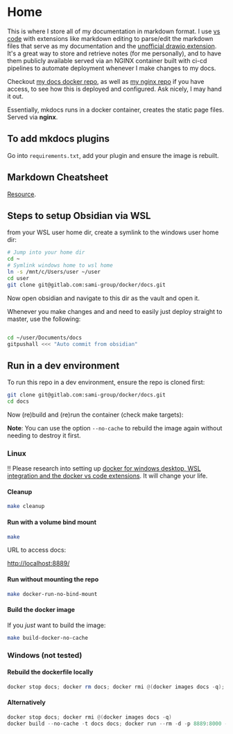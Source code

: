 # Home

This is where I store all of my documentation in markdown format. I use [vs code](https://code.visualstudio.com/) with extensions like markdown editing to parse/edit the markdown files that serve as my documentation and the [unofficial drawio extension](https://marketplace.visualstudio.com/items?itemName=hediet.vscode-drawio). It's a great way to store and retrieve notes (for me personally), and to have them publicly available served via an NGINX container built with ci-cd pipelines to automate deployment whenever I make changes to my docs.

Checkout [my docs docker repo](https://gitlab.com/sami-group/docker/docs), as well as [my nginx repo](https://gitlab.com/sami-group/docker/nginx) if you have access, to see how this is deployed and configured. Ask nicely, I may hand it out.

Essentially, mkdocs runs in a docker container, creates the static page files. Served via **nginx**.

## To add mkdocs plugins

Go into `requirements.txt`, add your plugin and ensure the image is rebuilt.

## Markdown Cheatsheet

[Resource](https://github.com/adam-p/markdown-here/wiki/Markdown-Cheatsheet).

## Steps to setup Obsidian via WSL

from your WSL user home dir, create a symlink to the windows user home dir:

```bash
# Jump into your home dir
cd ~
# Symlink windows home to wsl home
ln -s /mnt/c/Users/user ~/user
cd user
git clone git@gitlab.com:sami-group/docker/docs.git
```

Now open obsidian and navigate to this dir as the vault and open it.

Whenever you make changes and and need to easily just deploy straight to master, use the following:

```bash

cd ~/user/Documents/docs
gitpushall <<< "Auto commit from obsidian"
```

## Run in a dev environment

To run this repo in a dev environment, ensure the repo is cloned first:

```bash
git clone git@gitlab.com:sami-group/docker/docs.git
cd docs
```

Now (re)build and (re)run the container (check make targets):

**Note**: You can use the option `--no-cache` to rebuild the image again without needing to destroy it first.

### Linux

:bangbang: Please research into setting up [docker for windows desktop, WSL integration and the docker vs code extensions](https://docs.docker.com/desktop/windows/wsl/). It will change your life.

#### Cleanup

```bash
make cleanup
```

#### Run with a volume bind mount

```bash
make
```

URL to access docs:

[http://localhost:8889/](http://localhost:8889/)

#### Run without mounting the repo

```bash
make docker-run-no-bind-mount
```

#### Build the docker image

If you *just* want to build the image:

```bash
make build-docker-no-cache
```

### Windows (not tested)

#### Rebuild the dockerfile locally

```powershell
docker stop docs; docker rm docs; docker rmi @(docker images docs -q); docker build --no-cache -t docs docs; docker run --rm -d -p 8889:8000 --name docs -v ./docs:/docs docs
```

#### Alternatively

```powershell
docker stop docs; docker rmi @(docker images docs -q)
docker build --no-cache -t docs docs; docker run --rm -d -p 8889:8000 --name docs -v ./docs:/docs docs
```
